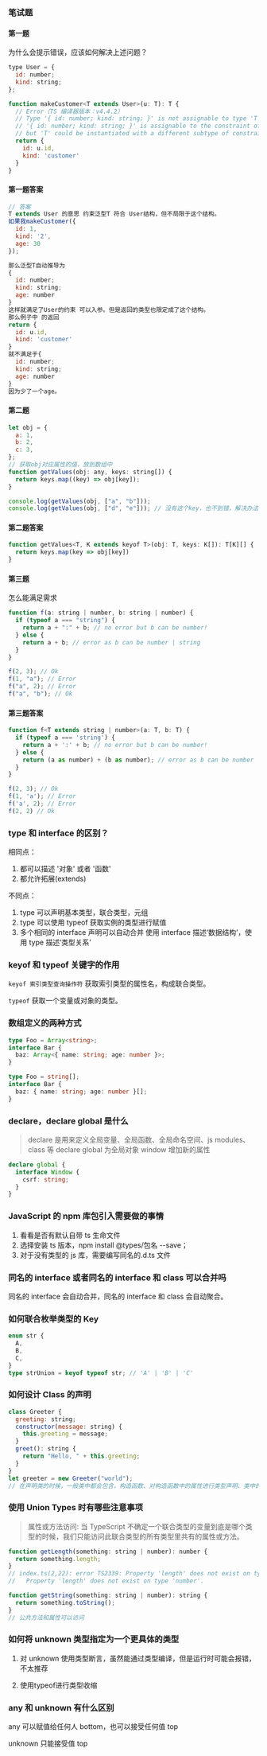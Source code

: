 ### 笔试题

#### 第一题

为什么会提示错误，应该如何解决上述问题？

```javascript
type User = {
  id: number;
  kind: string;
};

function makeCustomer<T extends User>(u: T): T {
  // Error（TS 编译器版本：v4.4.2）
  // Type '{ id: number; kind: string; }' is not assignable to type 'T'.
  // '{ id: number; kind: string; }' is assignable to the constraint of type 'T',
  // but 'T' could be instantiated with a different subtype of constraint 'User'.
  return {
    id: u.id,
    kind: 'customer'
  }
}
```

#### 第一题答案

```javascript
// 答案
T extends User 的意思 约束泛型T 符合 User结构，但不局限于这个结构。
如果我makeCustomer({
  id: 1,
  kind: '2',
  age: 30
});

那么泛型T自动推导为
{
  id: number;
  kind: string;
  age: number
}
这样就满足了User的约束 可以入参。但是返回的类型也限定成了这个结构。
那么例子中 的返回
return {
  id: u.id,
  kind: 'customer'
}
就不满足于{
  id: number;
  kind: string;
  age: number
}
因为少了一个age。
```

#### 第二题

```js
let obj = {
  a: 1,
  b: 2,
  c: 3,
};
// 获取obj对应属性的值，放到数组中
function getValues(obj: any, keys: string[]) {
  return keys.map((key) => obj[key]);
}

console.log(getValues(obj, ["a", "b"]));
console.log(getValues(obj, ["d", "e"])); // 没有这个key，也不到错，解决办法 -- ts的索引类型
```

#### 第二题答案

```js
function getValues<T, K extends keyof T>(obj: T, keys: K[]): T[K][] {
  return keys.map(key => obj[key])
}
```

#### 第三题

怎么能满足需求

```javascript
function f(a: string | number, b: string | number) {
  if (typeof a === "string") {
    return a + ":" + b; // no error but b can be number!
  } else {
    return a + b; // error as b can be number | string
  }
}

f(2, 3); // Ok
f(1, "a"); // Error
f("a", 2); // Error
f("a", "b"); // Ok
```

#### 第三题答案

```javascript
function f<T extends string | number>(a: T, b: T) {
  if (typeof a === 'string') {
    return a + ':' + b; // no error but b can be number!
  } else {
    return (a as number) + (b as number); // error as b can be number | string
  }
}

f(2, 3); // Ok
f(1, 'a'); // Error
f('a', 2); // Error
f(2, 2) // Ok
```

### type 和 interface 的区别？

相同点：

1. 都可以描述 '对象' 或者 '函数'
2. 都允许拓展(extends)

不同点：

1. type 可以声明基本类型，联合类型，元组
2. type 可以使用 typeof 获取实例的类型进行赋值
3. 多个相同的 interface 声明可以自动合并
   使用 interface 描述‘数据结构’，使用 type 描述‘类型关系’

### keyof 和 typeof 关键字的作用

`keyof 索引类型查询操作符` 获取索引类型的属性名，构成联合类型。

`typeof` 获取一个变量或对象的类型。

### 数组定义的两种方式

```ts
type Foo = Array<string>;
interface Bar {
  baz: Array<{ name: string; age: number }>;
}

type Foo = string[];
interface Bar {
  baz: { name: string; age: number }[];
}
```

### declare，declare global 是什么

> declare 是用来定义全局变量、全局函数、全局命名空间、js modules、class 等
> declare global 为全局对象 window 增加新的属性

```ts
declare global {
  interface Window {
    csrf: string;
  }
}
```

### JavaScript 的 npm 库包引入需要做的事情

1. 看看是否有默认自带 ts 生命文件
2. 选择安装 ts 版本，npm install @types/包名 --save；
3. 对于没有类型的 js 库，需要编写同名的.d.ts 文件

### 同名的 interface 或者同名的 interface 和 class 可以合并吗

同名的 interface 会自动合并，同名的 interface 和 class 会自动聚合。

### 如何联合枚举类型的 Key

```ts
enum str {
  A,
  B,
  C,
}
type strUnion = keyof typeof str; // 'A' | 'B' | 'C'
```

### 如何设计 Class 的声明

```js
class Greeter {
  greeting: string;
  constructor(message: string) {
    this.greeting = message;
  }
  greet(): string {
    return "Hello, " + this.greeting;
  }
}
let greeter = new Greeter("world");
// 在声明类的时候，一般类中都会包含，构造函数、对构造函数中的属性进行类型声明、类中的方法。
```

### 使用 Union Types 时有哪些注意事项

> 属性或方法访问: 当 TypeScript 不确定一个联合类型的变量到底是哪个类型的时候，我们只能访问此联合类型的所有类型里共有的属性或方法。

```js
function getLength(something: string | number): number {
  return something.length;
}
// index.ts(2,22): error TS2339: Property 'length' does not exist on type >'string | number'.
//   Property 'length' does not exist on type 'number'.

function getString(something: string | number): string {
  return something.toString();
}
// 公共方法和属性可以访问
```

### 如何将 unknown 类型指定为一个更具体的类型

1. 对 unknown 使用类型断言，虽然能通过类型编译，但是运行时可能会报错，不太推荐

2. 使用typeof进行类型收缩

### any 和 unknown 有什么区别

any 可以赋值给任何人 bottom，也可以接受任何值 top

unknown 只能接受值 top
